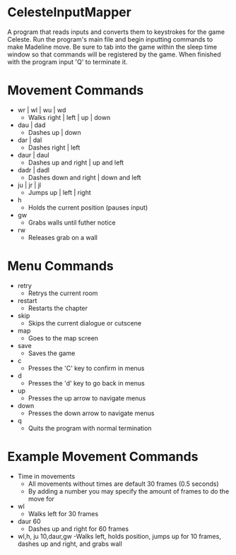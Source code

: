 # CelesteInputMapper

A program that reads inputs and converts them to keystrokes for the game Celeste.
Run the program's main file and begin inputting commands to make Madeline move. Be sure to tab into the game within the sleep time window so that commands will be registered by the game. When finished with the program input 'Q' to terminate it.

# Movement Commands

- wr | wl | wu | wd
  - Walks right | left | up | down
- dau | dad
  - Dashes up | down
- dar | dal
  - Dashes right | left
- daur | daul
  - Dashes up and right | up and left
- dadr | dadl
  - Dashes down and right | down and left
- ju | jr | jl
  - Jumps up | left | right
- h
  - Holds the current position (pauses input)
- gw
  - Grabs walls until futher notice
- rw
  - Releases grab on a wall

# Menu Commands

- retry
  - Retrys the current room
- restart
  - Restarts the chapter
- skip
  - Skips the current dialogue or cutscene
- map
  - Goes to the map screen
- save
  - Saves the game
- c
  - Presses the 'C' key to confirm in menus
- d
  - Presses the 'd' key to go back in menus
- up
  - Presses the up arrow to navigate menus
- down
  - Presses the down arrow to navigate menus
- q
  - Quits the program with normal termination

# Example Movement Commands

- Time in movements
  - All movements without times are default 30 frames (0.5 seconds)
  - By adding a number you may specify the amount of frames to do the move for
- wl
  - Walks left for 30 frames
- daur 60
  - Dashes up and right for 60 frames
- wl,h, ju 10,daur,gw
  -Walks left, holds position, jumps up for 10 frames, dashes up and right, and grabs wall
